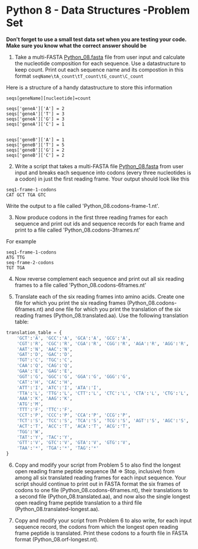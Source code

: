 Python 8 - Data Structures -Problem Set
===================

__Don't forget to use a small test data set when you are testing your code. Make sure you know what the correct answer should be__

1. Take a multi-FASTA [Python_08.fasta](https://raw.githubusercontent.com/prog4biol/pfb2024/master/files/Python_08.fasta) file from user input and calculate the nucleotide composition for each sequence. Use a datastructure to keep count. Print out each sequence name and its compostion in this format `seqName\tA_count\tT_count\tG_count\C_count`

Here is a structure of a handy datastructure to store this information
```
seqs[geneName][nucleotide]=count

seqs['geneA']['A'] = 2
seqs['geneA']['T'] = 3
seqs['geneA']['G'] = 3
seqs['geneA']['C'] = 1


seqs['geneB']['A'] = 1
seqs['geneB']['T'] = 5
seqs['geneB']['G'] = 2
seqs['geneB']['C'] = 2
``` 

2. Write a script that takes a multi-FASTA file [Python_08.fasta](https://raw.githubusercontent.com/prog4biol/pfb2024/master/files/Python_08.fasta) from user input and breaks each sequence into codons (every three nucleotides is a codon) in just the first reading frame. Your output should look like this 
```
seq1-frame-1-codons
CAT GCT TGA GTC
``` 
Write the output to a file called 'Python_08.codons-frame-1.nt'.

3. Now produce codons in the first three reading frames for each sequence and print out ids and sequence records for each frame and print to a file called 'Python_08.codons-3frames.nt'

For example
```
seq1-frame-1-codons
ATG TTG
seq-frame-2-codons
TGT TGA
``` 

4. Now reverse complement each sequence and print out all six reading frames to a file called 'Python_08.codons-6frames.nt'

5. Translate each of the six reading frames into amino acids. Create one file for which you print the six reading frames (Python_08.codons-6frames.nt) and one file for which you print the translation of the six reading frames (Python_08.translated.aa). Use the following translation table:

```python
translation_table = {
    'GCT':'A', 'GCC':'A', 'GCA':'A', 'GCG':'A',
    'CGT':'R', 'CGC':'R', 'CGA':'R', 'CGG':'R', 'AGA':'R', 'AGG':'R',
    'AAT':'N', 'AAC':'N',
    'GAT':'D', 'GAC':'D',
    'TGT':'C', 'TGC':'C',
    'CAA':'Q', 'CAG':'Q',
    'GAA':'E', 'GAG':'E',
    'GGT':'G', 'GGC':'G', 'GGA':'G', 'GGG':'G',
    'CAT':'H', 'CAC':'H',
    'ATT':'I', 'ATC':'I', 'ATA':'I',
    'TTA':'L', 'TTG':'L', 'CTT':'L', 'CTC':'L', 'CTA':'L', 'CTG':'L',
    'AAA':'K', 'AAG':'K',
    'ATG':'M',
    'TTT':'F', 'TTC':'F',
    'CCT':'P', 'CCC':'P', 'CCA':'P', 'CCG':'P',
    'TCT':'S', 'TCC':'S', 'TCA':'S', 'TCG':'S', 'AGT':'S', 'AGC':'S',
    'ACT':'T', 'ACC':'T', 'ACA':'T', 'ACG':'T',
    'TGG':'W',
    'TAT':'Y', 'TAC':'Y',
    'GTT':'V', 'GTC':'V', 'GTA':'V', 'GTG':'V',
    'TAA':'*', 'TGA':'*', 'TAG':'*'
}
```

6. Copy and modify your script from Problem 5 to also find the longest open reading frame peptide sequence (M => Stop, inclusive) from among all six translated reading frames for each input sequence. Your script should continue to print out in FASTA format the six frames of codons to one file (Python_08.codons-6frames.nt), their translations to a second file (Python_08.translated.aa), and now also the single longest open reading frame peptide translation to a third file (Python_08.translated-longest.aa).

7. Copy and modify your script from Problem 6 to also write, for each input sequence record, the codons from which the longest open reading frame peptide is translated. Print these codons to a fourth file in FASTA format (Python_08.orf-longest.nt).
